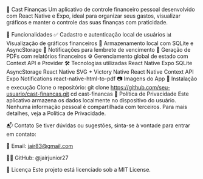 💸 Cast Finanças
Um aplicativo de controle financeiro pessoal desenvolvido com React Native e Expo, ideal para organizar seus gastos, visualizar gráficos e manter o controle das suas finanças com praticidade.

📱 Funcionalidades
✅ Cadastro e autenticação local de usuários
📊 Visualização de gráficos financeiros
💾 Armazenamento local com SQLite e AsyncStorage
🔔 Notificações para lembrete de vencimento
📄 Geração de PDFs com relatórios financeiros
⚙️ Gerenciamento global de estado com Context API e Provider
🛠️ Tecnologias utilizadas
React Native
Expo
SQLite
AsyncStorage
React Native SVG + Victory Native
React Native Context API
Expo Notifications
react-native-html-to-pdf
📷 Imagens do App
🚀 Instalação e execução
Clone o repositório:
git clone https://github.com/seu-usuario/cast-financas.git
cd cast-financas
📄 Política de Privacidade Este aplicativo armazena os dados localmente no dispositivo do usuário. Nenhuma informação pessoal é compartilhada com terceiros. Para mais detalhes, veja a Política de Privacidade.

📬 Contato Se tiver dúvidas ou sugestões, sinta-se à vontade para entrar em contato:

📧 Email: jair83@gmail.com

🧑‍💻 GitHub: @jairjunior27

📝 Licença Este projeto está licenciado sob a MIT License.